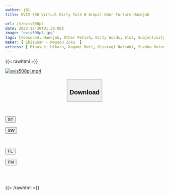 ```yaml
---
author: j91
title: EVIS-508 Virtual Dirty Talk W Armpit Odor Torture Handjob

url: /v/evis508pl
date: 2023-12-30T01:30:00Z
image: "evis508pl.jpg"
tags: [Censored, Handjob, Other Fetish, Dirty Words, Slut, Subjectivity	]
maker: [ Ebisusan - Mousou Zoku  ]
actress: [ Minasuki Hikaru, Kagami Mari, Kisaragi Natsuki, Suzuka Kurumi, Hirai Kanna, Hanai Shizuku, Ayase Himari, Hirosaki Ayaka, Otogoto Rui]
---
```



{{< rawhtml >}}

<div class="video" data-videoid="YpPmPXaBq0cvXp1">
    <a href="javascript:;">
        <img src="/v/evis508pl/evis508pl.jpg" width="WIDTH" height="HEIGHT" alt="evis508pl.mp4" loading="lazy">
    </a>
</div>

<script type="text/javascript" src="https://j91.asia/asset/on-demand-st.js"></script>

<br>
  <link rel="stylesheet" href="https://j91.asia/asset/bs5.css">
  
  <center>
  <button class="btn btn-primary" type="button" data-bs-toggle="collapse" data-bs-target=".multi-collapse" aria-expanded="false" aria-controls="multiCollapseExample1 multiCollapseExample2"><h2>Download</h2></button></center>
</p>
<div class="row">
  <div class="col">
    <div class="collapse multi-collapse" id="multiCollapseExample1">
      <div class="card card-body">
	      	      <br>
<div class="buttons">  
<p><a href="https://streamtape.to/v/YpPmPXaBq0cvXp1" target="_blank"><button class="btn-hover color-3"><i class="fa fa-download"></i> ST</button></a></p>
<p><a href="https://flaswish.com/6vsbv8d5vmbh" target="_blank"><button class="btn-hover color-2"><i class="fa fa-download"></i> SW</button></a></p></div>
    </div>
  </div>
</div>
  <div class="col">
    <div class="collapse multi-collapse" id="multiCollapseExample2">
      <div class="card card-body">
	      <br>
<div class="buttons">
<p><a href="javascript:;" target="_blank"><button class="btn-hover color-9"><i class="fa fa-download"></i> FL</button></a></p>
<p><a href="javascript:;" target="_blank"><button class="btn-hover color-8"><i class="fa fa-download"></i> FM</button></a></p></div>
<br><br>
      </div>
    </div>
  </div>
</div>

{{< /rawhtml >}}